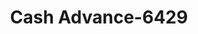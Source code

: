 ---
f_zip-code: 19963
f_state-code: DE
title: Cash Advance-6429
f_phone: 302-422-3484
f_city-only: Milford
f_address: Airpark Plaza Milford
f_location-unique-id: '6429'
slug: cash-advance-6429
updated-on: '2024-05-30T13:46:58.046Z'
created-on: '2024-05-30T13:36:59.803Z'
published-on: '2024-05-30T13:54:32.469Z'
f_city-state: cms/city/milford-de.md
f_company: cms/company/cash-advance.md
f_state: cms/state/delaware.md
layout: '[payday-loan].html'
tags: payday-loan
---